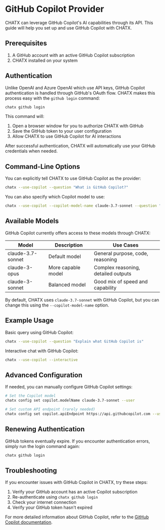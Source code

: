# GitHub Copilot Provider

CHATX can leverage GitHub Copilot's AI capabilities through its API. This guide will help you set up and use GitHub Copilot with CHATX.

## Prerequisites

1. A GitHub account with an active GitHub Copilot subscription
2. CHATX installed on your system

## Authentication

Unlike OpenAI and Azure OpenAI which use API keys, GitHub Copilot authentication is handled through GitHub's OAuth flow. CHATX makes this process easy with the `github login` command:

```bash
chatx github login
```

This command will:

1. Open a browser window for you to authorize CHATX with GitHub
2. Save the GitHub token to your user configuration
3. Allow CHATX to use GitHub Copilot for AI interactions

After successful authentication, CHATX will automatically use your GitHub credentials when needed.

## Command-Line Options

You can explicitly tell CHATX to use GitHub Copilot as the provider:

```bash
chatx --use-copilot --question "What is GitHub Copilot?"
```

You can also specify which Copilot model to use:

```bash
chatx --use-copilot --copilot-model-name claude-3.7-sonnet --question "Explain quantum computing"
```

## Available Models

GitHub Copilot currently offers access to these models through CHATX:

| Model | Description | Use Cases |
|-------|-------------|-----------|
| claude-3.7-sonnet | Default model | General purpose, code, reasoning |
| claude-3-opus | More capable model | Complex reasoning, detailed outputs |
| claude-3-sonnet | Balanced model | Good mix of speed and capability |

By default, CHATX uses `claude-3.7-sonnet` with GitHub Copilot, but you can change this using the `--copilot-model-name` option.

## Example Usage

Basic query using GitHub Copilot:

```bash title="Basic query"
chatx --use-copilot --question "Explain what GitHub Copilot is"
```

Interactive chat with GitHub Copilot:

```bash title="Interactive chat"
chatx --use-copilot --interactive
```

## Advanced Configuration

If needed, you can manually configure GitHub Copilot settings:

```bash
# Set the Copilot model
chatx config set copilot.modelName claude-3.7-sonnet --user

# Set custom API endpoint (rarely needed)
chatx config set copilot.apiEndpoint https://api.githubcopilot.com --user
```

## Renewing Authentication

GitHub tokens eventually expire. If you encounter authentication errors, simply run the login command again:

```bash
chatx github login
```

## Troubleshooting

If you encounter issues with GitHub Copilot in CHATX, try these steps:

1. Verify your GitHub account has an active Copilot subscription
2. Re-authenticate using `chatx github login`
3. Check your internet connection
4. Verify your GitHub token hasn't expired

For more detailed information about GitHub Copilot, refer to the [GitHub Copilot documentation](https://docs.github.com/en/copilot).